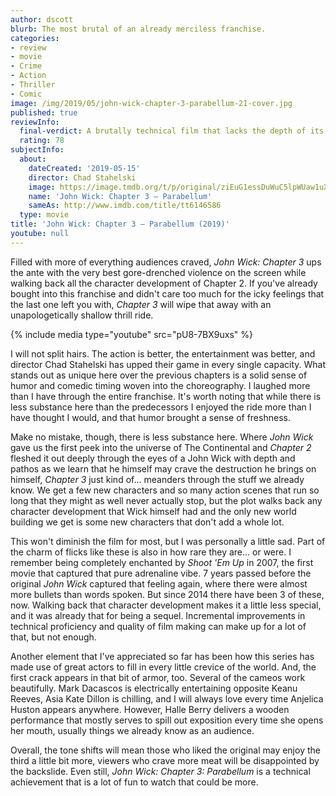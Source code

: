 ```yaml
---
author: dscott
blurb: The most brutal of an already merciless franchise.
categories:
- review
- movie
- Crime
- Action
- Thriller
- Comic
image: /img/2019/05/john-wick-chapter-3-parabellum-21-cover.jpg
published: true
reviewInfo:
  final-verdict: A brutally technical film that lacks the depth of its predecesor.
  rating: 78
subjectInfo:
  about:
    dateCreated: '2019-05-15'
    director: Chad Stahelski
    image: https://image.tmdb.org/t/p/original/ziEuG1essDuWuC5lpWUaw1uXY2O.jpg
    name: 'John Wick: Chapter 3 – Parabellum'
    sameAs: http://www.imdb.com/title/tt6146586
  type: movie
title: 'John Wick: Chapter 3 – Parabellum (2019)'
youtube: null
---
```


Filled with more of everything audiences craved, *John Wick: Chapter 3* ups the ante with the very best gore-drenched violence on the screen while walking back all the character development of Chapter 2. If you've already bought into this franchise and didn't care too much for the icky feelings that the last one left you with, *Chapter 3* will wipe that away with an unapologetically shallow thrill ride.

{% include media type="youtube" src="pU8-7BX9uxs" %}

I will not split hairs. The action is better, the entertainment was better, and director Chad Stahelski has upped their game in every single capacity. What stands out as unique here over the previous chapters is a solid sense of humor and comedic timing woven into the choreography. I laughed more than I have through the entire franchise. It's worth noting that while there is less substance here than the predecessors I enjoyed the ride more than I have thought I would, and that humor brought a sense of freshness.

Make no mistake, though, there is less substance here. Where *John Wick* gave us the first peek into the universe of The Continental and *Chapter 2* fleshed it out deeply through the eyes of a John Wick with depth and pathos as we learn that he himself may crave the destruction he brings on himself, *Chapter 3* just kind of... meanders through the stuff we already know. We get a few new characters and so many action scenes that run so long that they might as well never actually stop, but the plot walks back any character development that Wick himself had and the only new world building we get is some new characters that don't add a whole lot.

This won't diminish the film for most, but I was personally a little sad. Part of the charm of flicks like these is also in how rare they are... or were. I remember being completely enchanted by *Shoot 'Em Up* in 2007, the first movie that captured that pure adrenaline vibe. 7 years passed before the original *John Wick* captured that feeling again, where there were almost more bullets than words spoken. But since 2014 there have been 3 of these, now. Walking back that character development makes it a little less special, and it was already that for being a sequel. Incremental improvements in technical proficiency and quality of film making can make up for a lot of that, but not enough. 

Another element that I've appreciated so far has been how this series has made use of great actors to fill in every little crevice of the world. And, the first crack appears in that bit of armor, too. Several of the cameos work beautifully. Mark Dacascos is electrically entertaining opposite Keanu Reeves, Asia Kate Dillon is chilling, and I will always love every time Anjelica Huston appears anywhere. However, Halle Berry delivers a wooden performance that mostly serves to spill out exposition every time she opens her mouth, usually things we already know as an audience. 

Overall, the tone shifts will mean those who liked the original may enjoy the third a little bit more, viewers who crave more meat will be disappointed by the backslide. Even still, *John Wick: Chapter 3: Parabellum* is a technical achievement that is a lot of fun to watch that could be more.